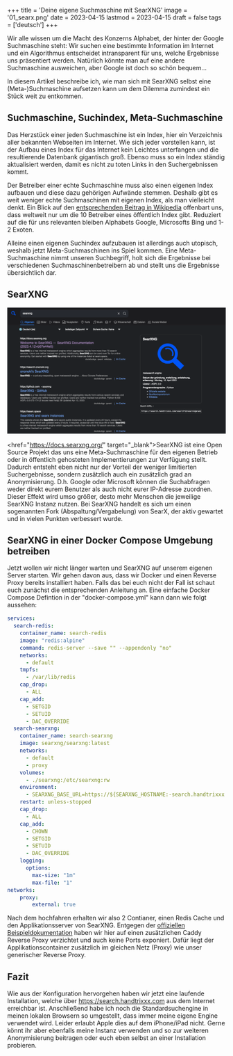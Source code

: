 +++
title = 'Deine eigene Suchmaschine mit SearXNG'
image = '01_searx.png'
date = 2023-04-15
lastmod = 2023-04-15
draft = false
tags = ['deutsch']
+++

Wir alle wissen um die Macht des Konzerns Alphabet, der hinter der Google Suchmaschine steht: 
Wir suchen eine bestimmte Information im Internet und ein 
Algorithmus entscheidet intransparent für uns, 
welche Ergebnisse uns präsentiert werden. Natürlich könnte man auf eine andere 
Suchmaschine ausweichen, aber Google ist doch so schön bequem…

In diesem Artikel beschreibe ich, wie man sich mit SearXNG selbst eine 
(Meta-)Suchmaschine aufsetzen kann um dem Dilemma zumindest ein Stück weit zu entkommen.

## Suchmaschine, Suchindex, Meta-Suchmaschine

Das Herzstück einer jeden Suchmaschine ist ein Index, hier ein Verzeichnis aller 
bekannten Webseiten im Internet. Wie sich jeder vorstellen kann, ist der Aufbau eines 
Index für das Internet kein Leichtes unterfangen und die resultierende Datenbank 
gigantisch groß. Ebenso muss so ein Index ständig aktualisiert werden, 
damit es nicht zu toten Links in den Suchergebnissen kommt.

Der Betreiber einer echte Suchmaschine muss also einen eigenen Index aufbauen und 
diese dazu gehörigen Aufwände stemmen. Deshalb gibt es weit weniger echte Suchmaschinen 
mit eigenen Index, als man vielleicht denkt. Ein Blick auf den <a href="https://en.wikipedia.org/wiki/List_of_search_engines" target="_blank">entsprechenden Beitrag in 
Wikipedia</a> offenbart uns, dass weltweit nur um die 10 Betreiber eines öffentlich Index gibt. 
Reduziert auf die für uns relevanten bleiben Alphabets Google, 
Microsofts Bing und 1-2 Exoten.

Alleine einen eigenen Suchindex aufzubauen ist allerdings auch utopisch, 
weshalb jetzt Meta-Suchmaschinen ins Spiel kommen. Eine Meta-Suchmaschine 
nimmt unseren Suchbegriff, holt sich die Ergebnisse bei verschiedenen 
Suchmaschinenbetreibern ab und stellt uns die Ergebnisse übersichtlich dar.

## SearXNG

![searxng interface](02_searxngsearch.png)

<href="https://docs.searxng.org/" target="_blank">SearXNG</a> ist eine Open Source Projekt das uns eine Meta-Suchmaschine für den 
eigenen Betrieb oder in öffentlich gehosteten Implementierungen zur Verfügung stellt. 
Dadurch entsteht eben nicht nur der Vorteil der weniger limitierten Suchergebnisse, 
sondern zusätzlich auch ein zusätzlich grad an Anonymisierung. D.h. 
Google oder Microsoft können die Suchabfragen weder direkt eurem Benutzer 
als auch nicht eurer IP-Adresse zuordnen. Dieser Effekt wird umso größer, 
desto mehr Menschen die jeweilige SearXNG Instanz nutzen. 
Bei SearXNG handelt es sich um einen sogenannten Fork (Abspaltung/Vergabelung) 
von SearX, der aktiv gewartet und in vielen Punkten verbessert wurde.

## SearXNG in einer Docker Compose Umgebung betreiben

Jetzt wollen wir nicht länger warten und SearXNG auf unserem eigenen Server starten. 
Wir gehen davon aus, dass wir Docker und einen 
Reverse Proxy bereits installiert haben. Falls das bei euch nicht der 
Fall ist schaut euch zunächst die entsprechenden Anleitung an. 
Eine einfache Docker Compose Defintion in der "docker-compose.yml" 
kann dann wie folgt aussehen:

```yaml
services:
  search-redis:
    container_name: search-redis
    image: "redis:alpine"
    command: redis-server --save "" --appendonly "no"
    networks:
      - default
    tmpfs:
      - /var/lib/redis
    cap_drop:
      - ALL
    cap_add:
      - SETGID
      - SETUID
      - DAC_OVERRIDE
  search-searxng:
    container_name: search-searxng
    image: searxng/searxng:latest
    networks:
      - default
      - proxy
    volumes:
      - ./searxng:/etc/searxng:rw
    environment:
      - SEARXNG_BASE_URL=https://${SEARXNG_HOSTNAME:-search.handtrixxx.com}/
    restart: unless-stopped
    cap_drop:
      - ALL
    cap_add:
      - CHOWN
      - SETGID
      - SETUID
      - DAC_OVERRIDE
    logging:
      options:
        max-size: "1m"
        max-file: "1"
networks:
    proxy:
        external: true
```

Nach dem hochfahren erhalten wir also 2 Contianer, 
einen Redis Cache und den Applikationsserver von SearXNG. 
Entgegen der <a href="https://github.com/searxng/searxng-docker/blob/master/docker-compose.yaml" target="_blank">offiziellen Beispieldokumentation</a> haben wir hier auf einen 
zusätzlichen Caddy Reverse Proxy verzichtet und auch keine Ports exponiert. 
Dafür liegt der Applikationscontainer zusätzlich im gleichen Netz (Proxy) 
wie unser generischer Reverse Proxy.

## Fazit

Wie aus der Konfiguration hervorgehen haben wir jetzt eine laufende Installation, 
welche über https://search.handtrixxx.com aus dem Internet erreichbar ist. 
Anschließend habe ich noch die Standardsuchengine in meinen lokalen 
Browsern so umgestellt, dass immer meine eigene Engine verwendet wird. 
Leider erlaubt Apple dies auf dem iPhone/iPad nicht. Gerne könnt ihr aber 
ebenfalls meine Instanz verwenden und so zur weiteren Anonymisierung 
beitragen oder euch eben selbst an einer Installation probieren.
